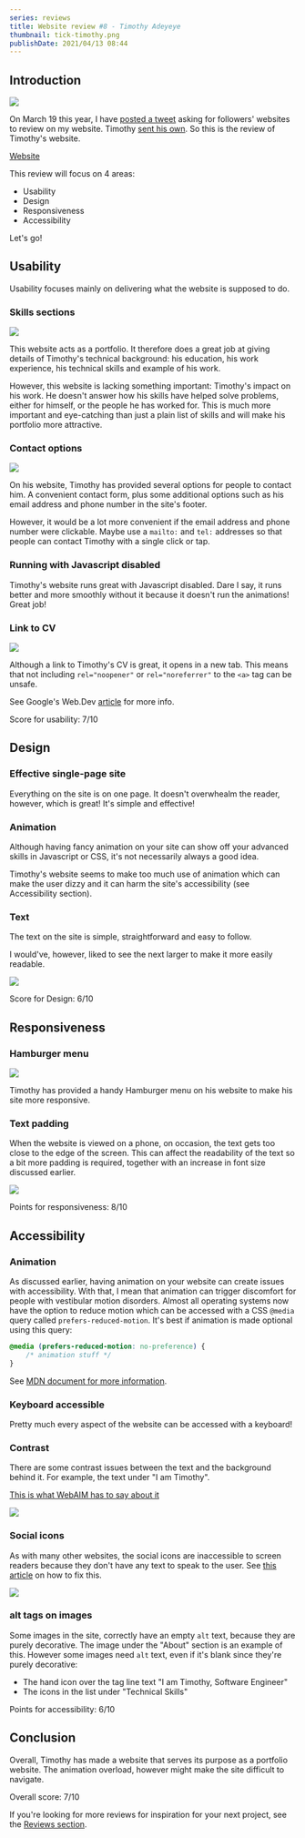 ```yaml
---
series: reviews
title: Website review #8 - Timothy Adeyeye
thumbnail: tick-timothy.png
publishDate: 2021/04/13 08:44
---
```


## Introduction

![](/assets/timothy-home.png)

On March 19 this year, I have [posted a tweet](https://twitter.com/SavvasStephnds/status/1372827437290172424) asking for followers' websites to review on my website. Timothy [sent his own](https://twitter.com/Tim0thyAdeyeye/status/1373043114521337859). So this is the review of Timothy's website.

[Website](https://timothyadeyeye.netlify.app/)

This review will focus on 4 areas:

* Usability
* Design
* Responsiveness
* Accessibility

Let's go!

## Usability

Usability focuses mainly on delivering what the website is supposed to do.

### Skills sections

![](/assets/timothy-skills.png)

This website acts as a portfolio. It therefore does a great job at giving details of Timothy's technical background: his education, his work experience, his technical skills and example of his work.

However, this website is lacking something important: Timothy's impact on his work. He doesn't answer how his skills have helped solve problems, either for himself, or the people he has worked for. This is much more important and eye-catching than just a plain list of skills and will make his portfolio more attractive.

### Contact options

![](/assets/timothy-contact.png)

On his website, Timothy has provided several options for people to contact him. A convenient contact form, plus some additional options such as his email address and phone number in the site's footer.

However, it would be a lot more convenient if the email address and phone number were clickable. Maybe use a `mailto:` and `tel:` addresses so that people can contact Timothy with a single click or tap.

### Running with Javascript disabled

Timothy's website runs great with Javascript disabled. Dare I say, it runs better and more smoothly without it because it doesn't run the animations! Great job!

### Link to CV

![](/assets/timothy-cv.png)

Although a link to Timothy's CV is great, it opens in a new tab. This means that not including `rel="noopener"` or `rel="noreferrer"` to the `<a>` tag can be unsafe.

See Google's Web.Dev [article](https://web.dev/external-anchors-use-rel-noopener/) for more info.

Score for usability: 7/10

## Design

### Effective single-page site

Everything on the site is on one page. It doesn't overwhealm the reader, however, which is great! It's simple and effective!

### Animation

Although having fancy animation on your site can show off your advanced skills in Javascript or CSS, it's not necessarily always a good idea.

Timothy's website seems to make too much use of animation which can make the user dizzy and it can harm the site's accessibility (see Accessibility section).

### Text

The text on the site is simple, straightforward and easy to follow.

I would've, however, liked to see the next larger to make it more easily readable.

![](/assets/timothy-text.png)

Score for Design: 6/10

## Responsiveness

### Hamburger menu

![](/assets/timothy-hamburger.png)

Timothy has provided a handy Hamburger menu on his website to make his site more responsive.

### Text padding

When the website is viewed on a phone, on occasion, the text gets too close to the edge of the screen. This can affect the readability of the text so a bit more padding is required, together with an increase in font size discussed earlier.

![](/assets/timothy-padding.png)

Points for responsiveness: 8/10

## Accessibility

### Animation

As discussed earlier, having animation on your website can create issues with accessibility. With that, I mean that animation can trigger discomfort for people with vestibular motion disorders. Almost all operating systems now have the option to reduce motion which can be accessed with a CSS `@media` query called `prefers-reduced-motion`. It's best if animation is made optional using this query:

```css
@media (prefers-reduced-motion: no-preference) {
    /* animation stuff */
}
```

See [MDN document for more information](https://developer.mozilla.org/en-US/docs/Web/CSS/@media/prefers-reduced-motion).

### Keyboard accessible

Pretty much every aspect of the website can be accessed with a keyboard!

### Contrast

There are some contrast issues between the text and the background behind it. For example, the text under "I am Timothy".

[This is what WebAIM has to say about it](https://webaim.org/resources/contrastchecker/?fcolor=6D8AA4&bcolor=FFFFFF)

![](/assets/timothy-webaim1.png)


### Social icons

As with many other websites, the social icons are inaccessible to screen readers because they don't have any text to speak to the user. See [this article](/accessibility/problem-with-social-icons) on how to fix this.

![](/assets/timothy-social.png)

### alt tags on images

Some images in the site, correctly have an empty `alt` text, because they are purely decorative. The image under the "About" section is an example of this. However some images need `alt` text, even if it's blank since they're purely decorative:

* The hand icon over the tag line text "I am Timothy, Software Engineer"
* The icons in the list under "Technical Skills"

Points for accessibility: 6/10

## Conclusion

Overall, Timothy has made a website that serves its purpose as a portfolio website. The animation overload, however might make the site difficult to navigate.

Overall score: 7/10

If you're looking for more reviews for inspiration for your next project, see the [Reviews section](/reviews).